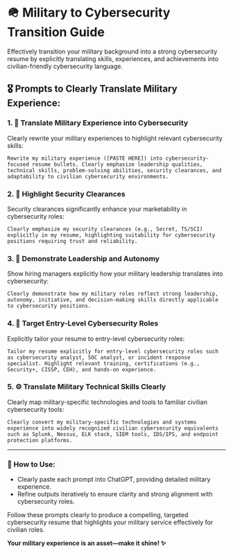 # 🪖 Military to Cybersecurity Transition Guide

Effectively transition your military background into a strong cybersecurity resume by explicitly translating skills, experiences, and achievements into civilian-friendly cybersecurity language.

## 🎖️ Prompts to Clearly Translate Military Experience:

### 1. 📝 Translate Military Experience into Cybersecurity
Clearly rewrite your military experiences to highlight relevant cybersecurity skills:

```
Rewrite my military experience ([PASTE HERE]) into cybersecurity-focused resume bullets. Clearly emphasize leadership qualities, technical skills, problem-solving abilities, security clearances, and adaptability to civilian cybersecurity environments.
```

### 2. 🔑 Highlight Security Clearances
Security clearances significantly enhance your marketability in cybersecurity roles:

```
Clearly emphasize my security clearances (e.g., Secret, TS/SCI) explicitly in my resume, highlighting suitability for cybersecurity positions requiring trust and reliability.
```

### 3. 🚀 Demonstrate Leadership and Autonomy
Show hiring managers explicitly how your military leadership translates into cybersecurity:

```
Clearly demonstrate how my military roles reflect strong leadership, autonomy, initiative, and decision-making skills directly applicable to cybersecurity positions.
```

### 4. 🎯 Target Entry-Level Cybersecurity Roles
Explicitly tailor your resume to entry-level cybersecurity roles:

```
Tailor my resume explicitly for entry-level cybersecurity roles such as cybersecurity analyst, SOC analyst, or incident response specialist. Highlight relevant training, certifications (e.g., Security+, CISSP, CEH), and hands-on experience.
```

### 5. ⚙️ Translate Military Technical Skills Clearly
Clearly map military-specific technologies and tools to familiar civilian cybersecurity tools:

```
Clearly convert my military-specific technologies and systems experience into widely recognized civilian cybersecurity equivalents such as Splunk, Nessus, ELK stack, SIEM tools, IDS/IPS, and endpoint protection platforms.
```

---

### 🚀 How to Use:
- Clearly paste each prompt into ChatGPT, providing detailed military experience.
- Refine outputs iteratively to ensure clarity and strong alignment with cybersecurity roles.

Follow these prompts clearly to produce a compelling, targeted cybersecurity resume that highlights your military service effectively for civilian roles.

**Your military experience is an asset—make it shine! ✨**


